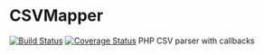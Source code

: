 CSVMapper
=========

[![Build Status](https://travis-ci.org/danieleorler/CSVMapper.png?branch=master)](https://travis-ci.org/danieleorler/CSVMapper)
[![Coverage Status](https://coveralls.io/repos/danieleorler/CSVMapper/badge.png?branch=master)](https://coveralls.io/r/danieleorler/CSVMapper?branch=master)
PHP CSV parser with callbacks
